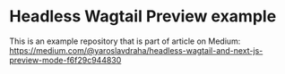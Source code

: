 # Headless Wagtail Preview example

This is an example repository that is part of article on Medium: https://medium.com/@yaroslavdraha/headless-wagtail-and-next-js-preview-mode-f6f29c944830
